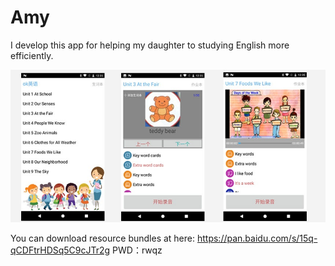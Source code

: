 # Amy
I develop this app for helping my daughter to studying English more efficiently.

![study key words](https://github.com/sunjinbo/amy/blob/master/doc/screenshot.jpg)

You can download resource bundles at here: https://pan.baidu.com/s/15q-qCDFtrHDSq5C9cJTr2g PWD：rwqz



